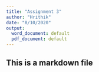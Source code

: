 ```yaml
---
title: "Assignment 3"
author: "Hrithik"
date: "8/10/2020"
output:
  word_document: default
  pdf_document: default
---
```

## This is a markdown file